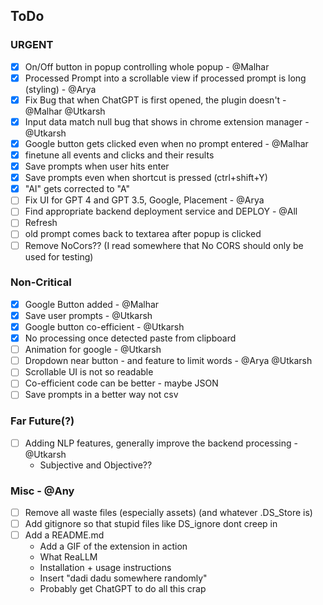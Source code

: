 ## ToDo

### URGENT
- [x] On/Off button in popup controlling whole popup - @Malhar
- [x] Processed Prompt into a scrollable view if processed prompt is long (styling) - @Arya
- [x] Fix Bug that when ChatGPT is first opened, the plugin doesn't - @Malhar @Utkarsh
- [x] Input data match null bug that shows in chrome extension manager - @Utkarsh
- [x] Google button gets clicked even when no prompt entered - @Malhar
- [x] finetune all events and clicks and their results
- [x] Save prompts when user hits enter
- [x] Save prompts even when shortcut is pressed (ctrl+shift+Y)
- [x] "AI" gets corrected to "A"
- [ ] Fix UI for GPT 4 and GPT 3.5, Google, Placement - @Arya
- [ ] Find appropriate backend deployment service and DEPLOY - @All
- [ ] Refresh
- [ ] old prompt comes back to textarea after popup is clicked
- [ ] Remove NoCors?? (I read somewhere that No CORS should only be used for testing)

### Non-Critical
- [x] Google Button added - @Malhar
- [x] Save user prompts - @Utkarsh
- [x] Google button co-efficient - @Utkarsh
- [x] No processing once detected paste from clipboard
- [ ] Animation for google - @Utkarsh
- [ ] Dropdown near button - and feature to limit words - @Arya @Utkarsh
- [ ] Scrollable UI is not so readable
- [ ] Co-efficient code can be better - maybe JSON
- [ ] Save prompts in a better way not csv

### Far Future(?)
- [ ] Adding NLP features, generally improve the backend processing - @Utkarsh
    * Subjective and Objective??

### Misc - @Any
- [ ] Remove all waste files (especially assets) (and whatever .DS_Store is)
- [ ] Add gitignore so that stupid files like DS_ignore dont creep in
- [ ] Add a README.md
    * Add a GIF of the extension in action
    * What ReaLLM
    * Installation + usage instructions
    * Insert "dadi dadu somewhere randomly"
    * Probably get ChatGPT to do all this crap